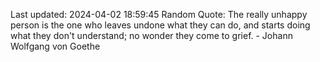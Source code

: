 Last updated: 2024-04-02 18:59:45
Random Quote: The really unhappy person is the one who leaves undone what they can do, and starts doing what they don't understand; no wonder they come to grief. - Johann Wolfgang von Goethe